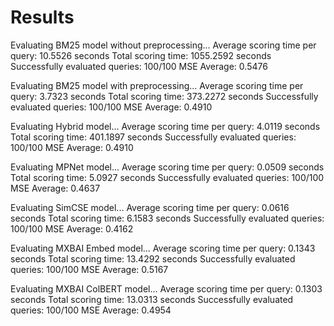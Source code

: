 # Results

Evaluating BM25 model without preprocessing...
Average scoring time per query: 10.5526 seconds
Total scoring time: 1055.2592 seconds
Successfully evaluated queries: 100/100
MSE Average: 0.5476

Evaluating BM25 model with preprocessing...
Average scoring time per query: 3.7323 seconds
Total scoring time: 373.2272 seconds
Successfully evaluated queries: 100/100
MSE Average: 0.4910

Evaluating Hybrid model...
Average scoring time per query: 4.0119 seconds
Total scoring time: 401.1897 seconds
Successfully evaluated queries: 100/100
MSE Average: 0.4910

Evaluating MPNet model...
Average scoring time per query: 0.0509 seconds
Total scoring time: 5.0927 seconds
Successfully evaluated queries: 100/100
MSE Average: 0.4637

Evaluating SimCSE model...
Average scoring time per query: 0.0616 seconds
Total scoring time: 6.1583 seconds
Successfully evaluated queries: 100/100
MSE Average: 0.4162

Evaluating MXBAI Embed model...
Average scoring time per query: 0.1343 seconds
Total scoring time: 13.4292 seconds
Successfully evaluated queries: 100/100
MSE Average: 0.5167

Evaluating MXBAI ColBERT model...
Average scoring time per query: 0.1303 seconds
Total scoring time: 13.0313 seconds
Successfully evaluated queries: 100/100
MSE Average: 0.4954

